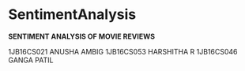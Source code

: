 # SentimentAnalysis

**SENTIMENT ANALYSIS OF MOVIE REVIEWS**

1JB16CS021 ANUSHA AMBIG
1JB16CS053 HARSHITHA R
1JB16CS046 GANGA PATIL
